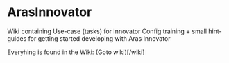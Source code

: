 # ArasInnovator

Wiki containing Use-case (tasks) for Innovator Config training + small hint-guides for getting started developing with Aras Innovator   

Everyhing is found in the Wiki: (Goto wiki)[/wiki]
